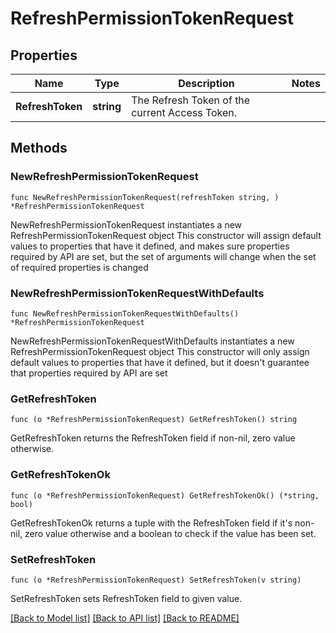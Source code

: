 # RefreshPermissionTokenRequest

## Properties

Name | Type | Description | Notes
------------ | ------------- | ------------- | -------------
**RefreshToken** | **string** | The Refresh Token of the current Access Token. | 

## Methods

### NewRefreshPermissionTokenRequest

`func NewRefreshPermissionTokenRequest(refreshToken string, ) *RefreshPermissionTokenRequest`

NewRefreshPermissionTokenRequest instantiates a new RefreshPermissionTokenRequest object
This constructor will assign default values to properties that have it defined,
and makes sure properties required by API are set, but the set of arguments
will change when the set of required properties is changed

### NewRefreshPermissionTokenRequestWithDefaults

`func NewRefreshPermissionTokenRequestWithDefaults() *RefreshPermissionTokenRequest`

NewRefreshPermissionTokenRequestWithDefaults instantiates a new RefreshPermissionTokenRequest object
This constructor will only assign default values to properties that have it defined,
but it doesn't guarantee that properties required by API are set

### GetRefreshToken

`func (o *RefreshPermissionTokenRequest) GetRefreshToken() string`

GetRefreshToken returns the RefreshToken field if non-nil, zero value otherwise.

### GetRefreshTokenOk

`func (o *RefreshPermissionTokenRequest) GetRefreshTokenOk() (*string, bool)`

GetRefreshTokenOk returns a tuple with the RefreshToken field if it's non-nil, zero value otherwise
and a boolean to check if the value has been set.

### SetRefreshToken

`func (o *RefreshPermissionTokenRequest) SetRefreshToken(v string)`

SetRefreshToken sets RefreshToken field to given value.



[[Back to Model list]](../README.md#documentation-for-models) [[Back to API list]](../README.md#documentation-for-api-endpoints) [[Back to README]](../README.md)


